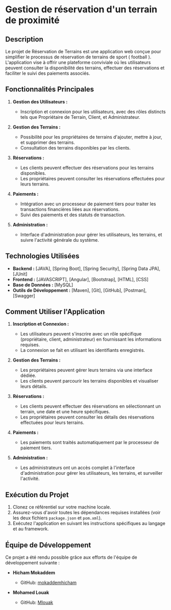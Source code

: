# Gestion de réservation d'un terrain de proximité

## Description

Le projet de Réservation de Terrains est une application web conçue pour simplifier le processus de réservation de terrains de sport ( football ). L'application vise à offrir une plateforme conviviale où les utilisateurs peuvent consulter la disponibilité des terrains, effectuer des réservations et faciliter le suivi des paiements associés.

## Fonctionnalités Principales

1. **Gestion des Utilisateurs :**
    - Inscription et connexion pour les utilisateurs, avec des rôles distincts tels que Propriétaire de Terrain, Client, et Administrateur.

2. **Gestion des Terrains :**
    - Possibilité pour les propriétaires de terrains d'ajouter, mettre à jour, et supprimer des terrains.
    - Consultation des terrains disponibles par les clients.

3. **Réservations :**
    - Les clients peuvent effectuer des réservations pour les terrains disponibles.
    - Les propriétaires peuvent consulter les réservations effectuées pour leurs terrains.

4. **Paiements :**
    - Intégration avec un processeur de paiement tiers pour traiter les transactions financières liées aux réservations.
    - Suivi des paiements et des statuts de transaction.

5. **Administration :**
    - Interface d'administration pour gérer les utilisateurs, les terrains, et suivre l'activité générale du système.

## Technologies Utilisées

- **Backend :** [JAVA], [Spring Boot], [Spring Security], [Spring Data JPA], [JUnit]
- **Frontend :** [JAVASCRIPT], [Angular], [Bootstrap], [HTML], [CSS]
- **Base de Données :** [MySQL]
- **Outils de Développement :** [Maven], [Git], [GitHub], [Postman], [Swagger]

## Comment Utiliser l'Application

1. **Inscription et Connexion :**
    - Les utilisateurs peuvent s'inscrire avec un rôle spécifique (propriétaire, client, administrateur) en fournissant les informations requises.
    - La connexion se fait en utilisant les identifiants enregistrés.

2. **Gestion des Terrains :**
    - Les propriétaires peuvent gérer leurs terrains via une interface dédiée.
    - Les clients peuvent parcourir les terrains disponibles et visualiser leurs détails.

3. **Réservations :**
    - Les clients peuvent effectuer des réservations en sélectionnant un terrain, une date et une heure spécifiques.
    - Les propriétaires peuvent consulter les détails des réservations effectuées pour leurs terrains.

4. **Paiements :**
    - Les paiements sont traités automatiquement par le processeur de paiement tiers.

5. **Administration :**
    - Les administrateurs ont un accès complet à l'interface d'administration pour gérer les utilisateurs, les terrains, et surveiller l'activité.

## Exécution du Projet

1. Clonez ce référentiel sur votre machine locale.
2. Assurez-vous d'avoir toutes les dépendances requises installées (voir les deux fichiers `package.json` et `pom.xml`).
3. Exécutez l'application en suivant les instructions spécifiques au langage et au framework.

## Équipe de Développement

Ce projet a été rendu possible grâce aux efforts de l'équipe de développement suivante :

- **Hicham Mokaddem**
   - GitHub: [mokaddemhicham](https://github.com/mokaddemhicham)

- **Mohamed Louak**
   - GitHub: [Mlouak](https://github.com/Mlouak)
